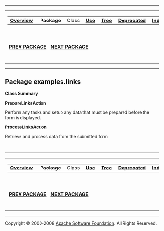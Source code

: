------------------------------------------------------------------------

<span id="navbar_top"></span> [](#skip-navbar_top "Skip navigation links")

<table>
<colgroup>
<col width="50%" />
<col width="50%" />
</colgroup>
<tbody>
<tr class="odd">
<td align="left"><span id="navbar_top_firstrow"></span>
<table>
<tbody>
<tr class="odd">
<td align="left"><a href="../../overview-summary.html.md"><strong>Overview</strong></a> </td>
<td align="left"> <strong>Package</strong> </td>
<td align="left">Class </td>
<td align="left"><a href="package-use.html.md"><strong>Use</strong></a> </td>
<td align="left"><a href="package-tree.html.md"><strong>Tree</strong></a> </td>
<td align="left"><a href="../../deprecated-list.html.md"><strong>Deprecated</strong></a> </td>
<td align="left"><a href="../../index-all.html.md"><strong>Index</strong></a> </td>
<td align="left"><a href="../../help-doc.html.md"><strong>Help</strong></a> </td>
</tr>
</tbody>
</table></td>
<td align="left"></td>
</tr>
<tr class="even">
<td align="left"> <a href="../../examples/dyna/package-summary.html.md"><strong>PREV PACKAGE</strong></a>   <a href="../../examples/localization/package-summary.html"><strong>NEXT PACKAGE</strong></a></td>
<td align="left"><a href="../../index.html.md?examples/links/package-summary.html"><strong>FRAMES</strong></a>    <a href="package-summary.html"><strong>NO FRAMES</strong></a>    
<a href="../../allclasses-noframe.html.md"><strong>All Classes</strong></a></td>
</tr>
</tbody>
</table>

<span id="skip-navbar_top"></span>

------------------------------------------------------------------------

Package examples.links
----------------------

**Class Summary**

**[PrepareLinksAction](../../examples/links/PrepareLinksAction.html.md "class in examples.links")**

Perform any tasks and setup any data that must be prepared before the form is displayed.

**[ProcessLinksAction](../../examples/links/ProcessLinksAction.html.md "class in examples.links")**

Retrieve and process data from the submitted form

 

------------------------------------------------------------------------

<span id="navbar_bottom"></span> [](#skip-navbar_bottom "Skip navigation links")

<table>
<colgroup>
<col width="50%" />
<col width="50%" />
</colgroup>
<tbody>
<tr class="odd">
<td align="left"><span id="navbar_bottom_firstrow"></span>
<table>
<tbody>
<tr class="odd">
<td align="left"><a href="../../overview-summary.html.md"><strong>Overview</strong></a> </td>
<td align="left"> <strong>Package</strong> </td>
<td align="left">Class </td>
<td align="left"><a href="package-use.html.md"><strong>Use</strong></a> </td>
<td align="left"><a href="package-tree.html.md"><strong>Tree</strong></a> </td>
<td align="left"><a href="../../deprecated-list.html.md"><strong>Deprecated</strong></a> </td>
<td align="left"><a href="../../index-all.html.md"><strong>Index</strong></a> </td>
<td align="left"><a href="../../help-doc.html.md"><strong>Help</strong></a> </td>
</tr>
</tbody>
</table></td>
<td align="left"></td>
</tr>
<tr class="even">
<td align="left"> <a href="../../examples/dyna/package-summary.html.md"><strong>PREV PACKAGE</strong></a>   <a href="../../examples/localization/package-summary.html"><strong>NEXT PACKAGE</strong></a></td>
<td align="left"><a href="../../index.html.md?examples/links/package-summary.html"><strong>FRAMES</strong></a>    <a href="package-summary.html"><strong>NO FRAMES</strong></a>    
<a href="../../allclasses-noframe.html.md"><strong>All Classes</strong></a></td>
</tr>
</tbody>
</table>

<span id="skip-navbar_bottom"></span>

------------------------------------------------------------------------

Copyright © 2000-2008 [Apache Software Foundation](http://www.apache.org/). All Rights Reserved.
